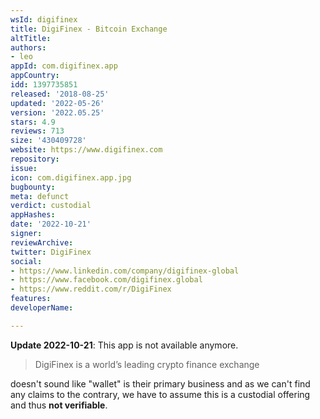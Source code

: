 ```yaml
---
wsId: digifinex
title: DigiFinex - Bitcoin Exchange
altTitle: 
authors:
- leo
appId: com.digifinex.app
appCountry: 
idd: 1397735851
released: '2018-08-25'
updated: '2022-05-26'
version: '2022.05.25'
stars: 4.9
reviews: 713
size: '430409728'
website: https://www.digifinex.com
repository: 
issue: 
icon: com.digifinex.app.jpg
bugbounty: 
meta: defunct
verdict: custodial
appHashes: 
date: '2022-10-21'
signer: 
reviewArchive: 
twitter: DigiFinex
social:
- https://www.linkedin.com/company/digifinex-global
- https://www.facebook.com/digifinex.global
- https://www.reddit.com/r/DigiFinex
features: 
developerName: 

---
```


**Update 2022-10-21**: This app is not available anymore.

> DigiFinex is a world’s leading crypto finance exchange

doesn't sound like "wallet" is their primary business and as we can't find any
claims to the contrary, we have to assume this is a custodial offering and thus
**not verifiable**.
